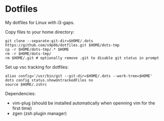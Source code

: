 # Dotfiles
My dotfiles for Linux with i3-gaps.

Copy files to your home directory:
```
git clone --separate-git-dir=$HOME/.dots https://github.com/s9p0b/dotfiles.git $HOME/dots-tmp
cp -r $HOME/dots-tmp/.* $HOME
rm -r $HOME/dots-tmp/
rm $HOME/.git # optionally remove .git to disable git status in prompt
```

Set up vsc tracking for dotfiles:
```
alias config='/usr/bin/git --git-dir=$HOME/.dots --work-tree=$HOME'
dots config status.showUntrackedFiles no
source $HOME/.zshrc
```

Dependencies:
- vim-plug (should be installed automatically when openning vim for the first time)
- zgen (zsh plugin manager)

